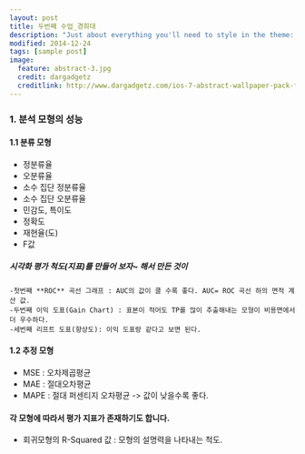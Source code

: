 ```yaml
---
layout: post
title: 두번째 수업_경희대
description: "Just about everything you'll need to style in the theme: headings, paragraphs, blockquotes, tables, code blocks, and more."
modified: 2014-12-24
tags: [sample post]
image:
  feature: abstract-3.jpg
  credit: dargadgetz
  creditlink: http://www.dargadgetz.com/ios-7-abstract-wallpaper-pack-for-iphone-5-and-ipod-touch-retina/
---
```


### 1. 분석 모형의 성능

#### 1.1 분류 모형
- 정분류율
- 오분류율
- 소수 집단 정분류율
- 소수 집단 오분류율
- 민감도, 특이도
- 정확도
- 재현율(도)
- F값

##### 시각화 평가 척도(지표)를 만들어 보자~ 해서 만든 것이 

    -첫번째 **ROC** 곡선 그래프 : AUC의 값이 클 수록 좋다. AUC= ROC 곡선 하의 면적 계산 값.
    -두번째 이익 도표(Gain Chart) : 표본이 적어도 TP를 많이 추출해내는 모형이 비용면에서 더 우수하다.
    -세번째 리프트 도표(향상도): 이익 도표랑 같다고 보면 된다.

#### 1.2 추정 모형
 - MSE : 오차제곱평균
 - MAE : 절대오차평균
 - MAPE : 절대 퍼센티지 오차평균
-> 값이 낮을수록 좋다.

#### 각 모형에 따라서 평가 지표가 존재하기도 합니다.
- 회귀모형의 R-Squared 값 : 모형의 설명력을 나타내는 척도.
